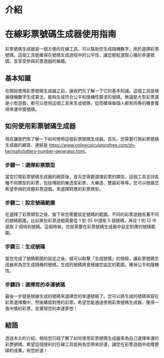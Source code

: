 介紹
==

在線彩票號碼生成器使用指南
=============

彩票號碼生成器是一個方便的在線工具，可以幫助您生成隨機數字，用於選擇彩票號碼。這個工具能確保在號碼生成過程中的公平性，讓您輕鬆選取心儀的幸運號碼，並享受參與彩票遊戲的樂趣。

基本知識
----

在開始使用彩票號碼生成器之前，讓我們先了解一下它的基本知識。這個工具是根據隨機數字生成算法，能夠生成符合公平和隨機性要求的號碼。無論是大型彩票還是小型遊戲，都可以使用這個工具來生成號碼，從而確保每個人都有同等的機會獲得幸運中獎號碼。

如何使用彩票號碼生成器
-----------

現在讓我們來了解一下如何使用這個彩票號碼生成器。首先，您需要打開彩票號碼生成器的網頁，連結是 <https://www.onlinecalculatorsfree.com/zh-tw/math/lottery-number-generator.html>。

### 步驟一：選擇彩票類型

當您打開彩票號碼生成器的網頁後，首先您需要選擇彩票的類型。這個工具支持各種不同類型的彩票，包括傳統的樂透型彩票、大樂透、雙贏彩等等。您可以根據您希望參與的具體彩票遊戲，來選擇對應的彩票類型。

### 步驟二：設定號碼範圍

在選擇了彩票類型之後，接下來您需要設定號碼的範圍。不同的彩票遊戲有著不同的號碼範圍，比如某些彩票遊戲需要從 1 到 35 中選取 5 個號碼，再從 1 到 12 中選取 2 個特別號碼。這個時候，您就需要在彩票號碼生成器中設定對應的號碼範圍。

### 步驟三：生成號碼

當您完成了號碼範圍的設定之後，就可以點擊「生成號碼」的按鈕，讓彩票號碼生成器來為您生成隨機的號碼。生成的號碼將會根據您設定的範圍，確保公平和隨機性。

### 步驟四：選擇您的幸運號碼

最後一步就是根據生成的號碼來選擇您的幸運號碼了。您可以將生成的號碼填寫在彩票選擇欄中，然後購買對應的彩票。希望您能通過使用彩票號碼生成器，獲得一張中獎的彩票，並實現您的幸運夢想！

結語
--

透過本文的介紹，相信您已經了解了如何使用彩票號碼生成器來為自己選擇幸運的彩票號碼。希望這個便利的在線工具能夠為您帶來好運，讓您在彩票遊戲中收穫豐碩的成果。祝您好運！